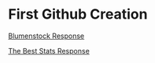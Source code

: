 # First Github Creation

[Blumenstock Response](blumenstock.md)

[The Best Stats Response](thebeststatsresponse)



